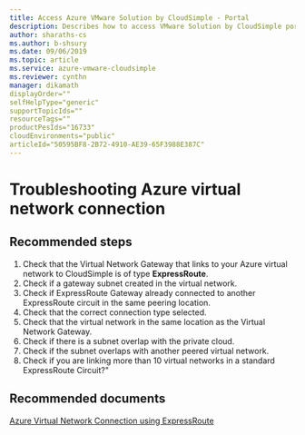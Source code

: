 ```yaml
--- 
title: Access Azure VMware Solution by CloudSimple - Portal 
description: Describes how to access VMware Solution by CloudSimple portal from Azure portal
author: sharaths-cs 
ms.author: b-shsury 
ms.date: 09/06/2019 
ms.topic: article 
ms.service: azure-vmware-cloudsimple 
ms.reviewer: cynthn 
manager: dikamath
displayOrder=""
selfHelpType="generic"
supportTopicIds=""
resourceTags=""
productPesIds="16733"
cloudEnvironments="public"
articleId="50595BF8-2B72-4910-AE39-65F3988E387C"
---
```


# Troubleshooting Azure virtual network connection 

## **Recommended steps**

1. Check that the Virtual Network Gateway that links to your Azure virtual network to CloudSimple is of type **ExpressRoute**. <br>
2. Check if a gateway subnet created in the virtual network. 
3. Check if ExpressRoute Gateway already connected to another ExpressRoute circuit in the same peering location. <br>
4. Check that the correct connection type selected. <br> 
5. Check that the virtual network in the same location as the Virtual Network Gateway. <br> 
6. Check if there is a subnet overlap with the private cloud. <br>
7. Check if the subnet overlaps with another peered virtual network. <br>
8. Check if you are linking more than 10 virtual networks in a standard ExpressRoute Circuit?" <br>

## **Recommended documents**

[Azure Virtual Network Connection using ExpressRoute](https://docs.cloudsimple.com/solutionguides/azure-er-connection/)<br>